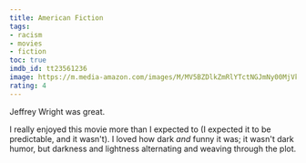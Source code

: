 ```yaml
---
title: American Fiction
tags:
- racism
- movies
- fiction
toc: true
imdb_id: tt23561236
image: https://m.media-amazon.com/images/M/MV5BZDlkZmRlYTctNGJmNy00MjVkLThjZDQtMWY5Zjg2NjlhZDZkXkEyXkFqcGdeQXVyMDM2NDM2MQ@@._V1_SX300.jpg
rating: 4
---
```


Jeffrey Wright was great.

I really enjoyed this movie more than I expected to (I expected it to be predictable, and it wasn't).
I loved how dark _and_ funny it was; it wasn't dark humor, but darkness and lightness alternating and weaving through the plot.

